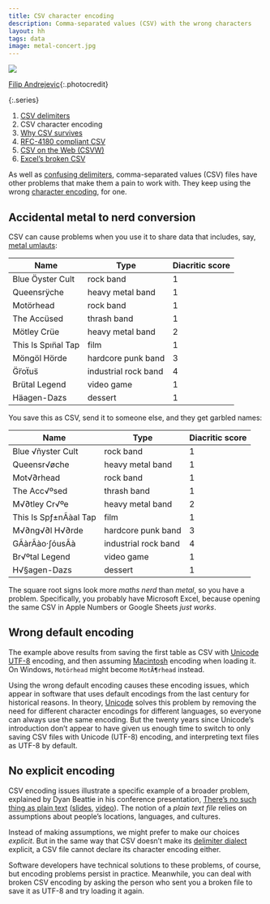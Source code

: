 ```yaml
---
title: CSV character encoding
description: Comma-separated values (CSV) with the wrong characters
layout: hh
tags: data
image: metal-concert.jpg
---
```


![](metal-concert.jpg)

[Filip Andrejevic](https://unsplash.com/photos/QmX5lw8StoQ){:.photocredit}

{:.series}
1. [CSV delimiters](csv-delimiters)
2. CSV character encoding
3. [Why CSV survives](csv-survives)
4. [RFC-4180 compliant CSV](csv-rfc-4180)
5. [CSV on the Web (CSVW)](csvw)
6. [Excel’s broken CSV](csv-excel)

As well as [confusing delimiters](csv-delimiters),
comma-separated values (CSV) files have other problems that make them a pain to work with.
They keep using the wrong [character encoding](https://en.wikipedia.org/wiki/Character_encoding), for one.

## Accidental metal to nerd conversion

CSV can cause problems when you use it to share data that includes, say,
[metal umlauts](https://en.wikipedia.org/wiki/Metal_umlaut):

| Name | Type | Diacritic score |
| --- | --- | --- |
| Blue Öyster Cult | rock band | 1 |
| Queensrÿche | heavy metal band | 1 |
| Motörhead | rock band | 1 |
| The Accüsed | thrash band | 1 |
| Mötley Crüe | heavy metal band | 2 |
| This Is Spın̈al Tap | film | 1 |
| Möngöl Hörde | hardcore punk band | 3 |
| G̈r̈oẗus̈ | industrial rock band | 4 |
| Brütal Legend | video game | 1 |
| Häagen-Dazs | dessert | 1 |

You save this as CSV, send it to someone else, and they get garbled names:

| Name | Type | Diacritic score |
| --- | --- | --- |
| Blue √ñyster Cult | rock band | 1 |
| Queensr√øche | heavy metal band | 1 |
| Mot√∂rhead | rock band | 1 |
| The Acc√ºsed | thrash band | 1 |
| M√∂tley Cr√ºe | heavy metal band | 2 |
| This Is Spƒ±nÃàal Tap | film | 1 |
| M√∂ng√∂l H√∂rde | hardcore punk band | 3 |
| GÃàrÃào·∫óusÃà | industrial rock band | 4 |
| Br√ºtal Legend | video game | 1 |
| H√§agen-Dazs | dessert | 1 |

The square root signs look more _maths nerd_ than _metal_, so you have a problem.
Specifically, you probably have Microsoft Excel, because opening the same CSV in Apple Numbers or Google Sheets _just works_.

## Wrong default encoding

The example above results from saving the first table as CSV with 
[Unicode UTF-8](https://en.wikipedia.org/wiki/UTF-8) encoding,
and then assuming [Macintosh](https://en.wikipedia.org/wiki/Mac_OS_Roman) 
encoding when loading it.
On Windows, `Motörhead` might become `MotÃ¶rhead` instead.

Using the wrong default encoding causes these encoding issues, which appear in software that uses default encodings from the last century for historical reasons.
In theory, [Unicode](https://en.wikipedia.org/wiki/Unicode) 
solves this problem by removing the need for different character encodings for different languages, so everyone can always use the same encoding.
But the twenty years since Unicode’s introduction don’t appear to have given us enough time to switch to only saving CSV files with Unicode (UTF-8) encoding, and interpreting text files as UTF-8 by default.

## No explicit encoding

CSV encoding issues illustrate a specific example of a broader problem, explained by Dyan Beattie in his conference presentation,
[There’s no such thing as plain text](https://dylanbeattie.net/speaking/#no-such-thing-as-plain-text)
([slides](https://www.slideshare.net/fwdays/theres-no-such-thing-as-plain-text-dylan-beattie),
[video](https://www.youtube.com/watch?v=oYd2KkuZLbE)).
The notion of a _plain text file_ relies on assumptions about people’s locations, languages, and cultures.

Instead of making assumptions, we might prefer to make our choices _explicit_.
But in the same way that CSV doesn’t make its [delimiter dialect](csv-delimiters)
explicit, a CSV file cannot declare its character encoding either.

Software developers have technical solutions to these problems, of course, but encoding problems persist in practice.
Meanwhile, you can deal with broken CSV encoding by asking the person who sent you a broken file to save it as UTF-8 and try loading it again.
